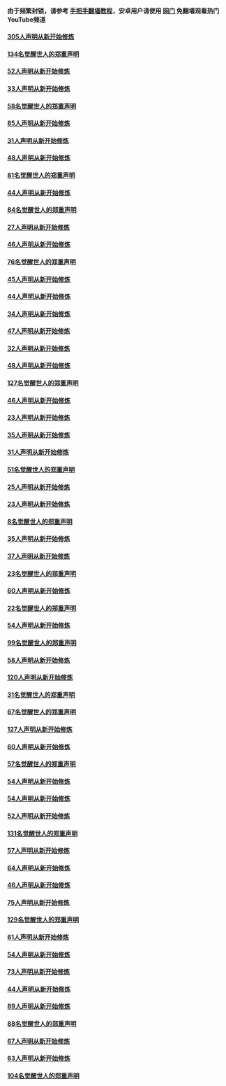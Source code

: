 #### 由于频繁封锁，请参考 [手把手翻墙教程](https://github.com/gfw-breaker/guides/wiki/)，安卓用户请使用 [网门](https://github.com/gfw-breaker/nogfw/blob/master/dl.md?t=03222100) 免翻墙观看热门YouTube频道 

#### [305人声明从新开始修炼](../pages/91/422153.md?t=03222100) 

#### [134名觉醒世人的郑重声明](../pages/91/422152.md?t=03222100) 

#### [52人声明从新开始修炼](../pages/91/421846.md?t=03222100) 

#### [33人声明从新开始修炼](../pages/91/421804.md?t=03222100) 

#### [58名觉醒世人的郑重声明](../pages/91/421845.md?t=03222100) 

#### [85人声明从新开始修炼](../pages/91/421769.md?t=03222100) 

#### [31人声明从新开始修炼](../pages/91/421763.md?t=03222100) 

#### [48人声明从新开始修炼](../pages/91/421605.md?t=03222100) 

#### [81名觉醒世人的郑重声明](../pages/91/421656.md?t=03222100) 

#### [44人声明从新开始修炼](../pages/91/421544.md?t=03222100) 

#### [84名觉醒世人的郑重声明](../pages/91/421543.md?t=03222100) 

#### [27人声明从新开始修炼](../pages/91/421465.md?t=03222100) 

#### [46人声明从新开始修炼](../pages/91/421454.md?t=03222100) 

#### [76名觉醒世人的郑重声明](../pages/91/421453.md?t=03222100) 

#### [45人声明从新开始修炼](../pages/91/421452.md?t=03222100) 

#### [44人声明从新开始修炼](../pages/91/421422.md?t=03222100) 

#### [34人声明从新开始修炼](../pages/91/421322.md?t=03222100) 

#### [47人声明从新开始修炼](../pages/91/421264.md?t=03222100) 

#### [32人声明从新开始修炼](../pages/91/421225.md?t=03222100) 

#### [48人声明从新开始修炼](../pages/91/421202.md?t=03222100) 

#### [127名觉醒世人的郑重声明](../pages/91/421224.md?t=03222100) 

#### [46人声明从新开始修炼](../pages/91/421203.md?t=03222100) 

#### [23人声明从新开始修炼](../pages/91/421138.md?t=03222100) 

#### [35人声明从新开始修炼](../pages/91/421122.md?t=03222100) 

#### [31人声明从新开始修炼](../pages/91/421081.md?t=03222100) 

#### [51名觉醒世人的郑重声明](../pages/91/421080.md?t=03222100) 

#### [25人声明从新开始修炼](../pages/91/421020.md?t=03222100) 

#### [23人声明从新开始修炼](../pages/91/420884.md?t=03222100) 

#### [8名觉醒世人的郑重声明](../pages/91/420883.md?t=03222100) 

#### [35人声明从新开始修炼](../pages/91/420809.md?t=03222100) 

#### [37人声明从新开始修炼](../pages/91/420766.md?t=03222100) 

#### [23名觉醒世人的郑重声明](../pages/91/420765.md?t=03222100) 

#### [60人声明从新开始修炼](../pages/91/420727.md?t=03222100) 

#### [22名觉醒世人的郑重声明](../pages/91/420726.md?t=03222100) 

#### [54人声明从新开始修炼](../pages/91/420529.md?t=03222100) 

#### [99名觉醒世人的郑重声明](../pages/91/420528.md?t=03222100) 

#### [58人声明从新开始修炼](../pages/91/420198.md?t=03222100) 

#### [120人声明从新开始修炼](../pages/91/420141.md?t=03222100) 

#### [31名觉醒世人的郑重声明](../pages/91/420197.md?t=03222100) 

#### [67名觉醒世人的郑重声明](../pages/91/420140.md?t=03222100) 

#### [127人声明从新开始修炼](../pages/91/420082.md?t=03222100) 

#### [60人声明从新开始修炼](../pages/91/420081.md?t=03222100) 

#### [57名觉醒世人的郑重声明](../pages/91/420080.md?t=03222100) 

#### [54人声明从新开始修炼](../pages/91/419533.md?t=03222100) 

#### [54人声明从新开始修炼](../pages/91/419532.md?t=03222100) 

#### [52人声明从新开始修炼](../pages/91/419531.md?t=03222100) 

#### [131名觉醒世人的郑重声明](../pages/91/419530.md?t=03222100) 

#### [57人声明从新开始修炼](../pages/91/419430.md?t=03222100) 

#### [64人声明从新开始修炼](../pages/91/419429.md?t=03222100) 

#### [46人声明从新开始修炼](../pages/91/419428.md?t=03222100) 

#### [75人声明从新开始修炼](../pages/91/419427.md?t=03222100) 

#### [129名觉醒世人的郑重声明](../pages/91/419426.md?t=03222100) 

#### [61人声明从新开始修炼](../pages/91/419198.md?t=03222100) 

#### [54人声明从新开始修炼](../pages/91/419197.md?t=03222100) 

#### [73人声明从新开始修炼](../pages/91/419196.md?t=03222100) 

#### [44人声明从新开始修炼](../pages/91/419075.md?t=03222100) 

#### [89人声明从新开始修炼](../pages/91/419074.md?t=03222100) 

#### [88名觉醒世人的郑重声明](../pages/91/419195.md?t=03222100) 

#### [67人声明从新开始修炼](../pages/91/419073.md?t=03222100) 

#### [63人声明从新开始修炼](../pages/91/419072.md?t=03222100) 

#### [104名觉醒世人的郑重声明](../pages/91/419071.md?t=03222100) 

